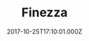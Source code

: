 ---
date: 2017-10-25T17:10:01.000Z
title: Finezza
latitude: 52.044981
longitude: 0.953609
category: checkin
---